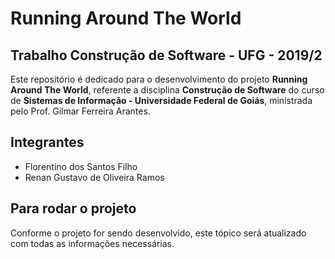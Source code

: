 # Running Around The World

## Trabalho Construção de Software - UFG - 2019/2
Este repositório é dedicado para o desenvolvimento do projeto **Running Around The World**, referente a disciplina **Construção de Software** do curso de **Sistemas de Informação - Universidade Federal de Goiás**, ministrada pelo Prof. Gilmar Ferreira Arantes.

## Integrantes
* Florentino dos Santos Filho
* Renan Gustavo de Oliveira Ramos

## Para rodar o projeto
Conforme o projeto for sendo desenvolvido, este tópico será atualizado com todas as informações necessárias.